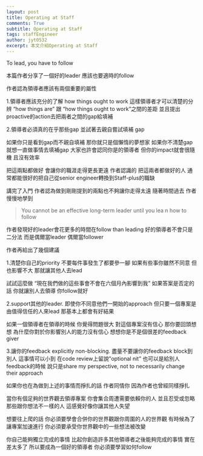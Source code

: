 ```yaml
---
layout: post
title: Operating at Staff
comments: True 
subtitle: Operating at Staff
tags: staffEngineer
author: jyt0532
excerpt: 本文介紹Operating at Staff
---
```


To lead, you have to follow

本篇作者分享了一個好的leader 應該也要適時的follow

作者認為領導者應該有兩個重要的屬性

1.領導者應該充分的了解 how things ought to work 這樣領導者才可以清楚的分辨 “how things are” 跟 “how things ought to work”之間的差距 並且提出proactive的action去把兩者之間的gap給填補

2.領導者必須真的在乎那些gap 並試著去親自嘗試填補 gap

如果你只是看到gap而不親自填補 那你就只是個懶惰的夢想家 如果你不清楚gap就想一直做事情去填補gap 大家也許會認同你是的領導者 但你的impact就會很隨機 且沒有效率

把這兩點都做好 會讓你的職涯走得更長更遠 作者認識的 把這兩者都做好的人 通常都能很好的把自己從senior engineer轉換到Staff-plus的職缺

講完了入門 作者認為做到剛剛提到的兩點也不夠讓你走得太遠 隨著時間過去 作者慢慢地學到 

> You cannot be an effective long-term leader until you lea n how to follow

作者發現好的leader會花更多的時間在follow than leading 好的領導者不會只是二分法 而是偶爾當leader 偶爾當follower 

作者再給出了幾個建議

1.清楚你自己的priority 不要每件事發生了都要參一腳 如果有些事你雖然不同意 但也影響不大 那就讓其他人去lead

試試這麼做 “現在我們做的這些事會不會在六個月內影響到我” 如果答案是否定的話 你就讓別人去領導 你follow就好

2.support其他的leader. 即使你不同意他們一開始的approach 但只要一個專案是由值得信任的人來lead 那基本上都會有好結果

如果一個領導者在領導的時候 你覺得問題很大 對這個專案沒有信心 那你要回頭想想 為什麼你對於你影響別人的能力沒有信心 想想你是不是個很差的feedback giver

3.讓你的feedback explicitly non-blocking. 盡量不要讓你的feedback block到別人 這事情可以小到 在code review上留說”optional nit” 也可以是給別人feedback的時候 說只是share my perspective, not to necessarily change their approach


如果你也在為做到上述的事情而掙扎的話 作者同情你 因為作者也曾經同樣掙扎

當你有個足夠的世界觀去領導專案 你會集合周遭需要依賴你的人  並且忍受或忽略那些跟你想法不一樣的人 這感覺好像你讓其他人失望

想要往上爬的話 你必須要學會合併你的世界觀跟你周圍的人的世界觀 有時候為了讓專案加速進行 你必須要承受你世界觀中的一些想法被改變 

你自己能夠獨立完成的事情 比起你創造許多其他領導者之後能夠完成的事情 實在差太多了 所以要成為一個好的領導者 你必須要學習如何follow
